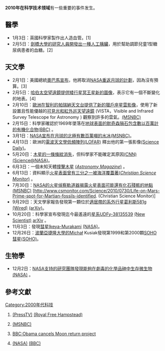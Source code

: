 **2010年在科学技术领域**有一些重要的事件发生。

## 醫學

  - 1月3日：英國科學家製作出人造血管。\[1\]
  - 2月5日：[劍橋大學的研究人員開發出一種人工胰臟](../Page/劍橋大學.md "wikilink")，用於幫助調節兒童1型糖尿病患者的血糖。\[2\]

## 天文學

  - 2月1日：美國總統[奧巴馬宣布](../Page/奧巴馬.md "wikilink")，他將取消[NASA重返月球的計劃](../Page/NASA.md "wikilink")，因為沒有預算。\[3\]
  - 2月5日：[哈伯太空望遠鏡提供](../Page/哈伯太空望遠鏡.md "wikilink")[矮行星](../Page/矮行星.md "wikilink")[冥王星新的圖像](../Page/冥王星.md "wikilink")，表示它有一個不斷變化的地表。\[4\]
  - 2月10日：[歐洲在](../Page/歐洲.md "wikilink")[智利的](../Page/智利.md "wikilink")[帕瑞納天文台提供了新的](../Page/帕瑞納天文台.md "wikilink")[獵戶座星雲影像](../Page/獵戶座星雲.md "wikilink")，使用了新設置且性能優越的[可見光和紅外巡天望遠鏡](../Page/可見光和紅外巡天望遠鏡.md "wikilink")
    (VISTA，Visible and Infrared Survey Telescope for Astronomy )
    觀察到許多的雲氣。[(MSNBC)](http://www.msnbc.msn.com/id/35334665)
  - 2月15日：科學家確認於1969年墜落在[地球表面的](../Page/地球.md "wikilink")[默奇森隕石包含數以百萬計的](../Page/默奇森隕石.md "wikilink")[有機化合物](../Page/有機化合物.md "wikilink")[(BBC)](http://news.bbc.co.uk/2/hi/science/nature/8516319.stm)
    。
  - 3月1日：[NASA宣布在](../Page/NASA.md "wikilink")[月球的](../Page/月球.md "wikilink")[北極有數百萬噸的](../Page/北極.md "wikilink")[水冰](../Page/冰.md "wikilink")[(MSNBC)](http://www.msnbc.msn.com/id/35653907)。
  - 4月13日：歐洲的[電波天文學低頻陣列](../Page/電波天文學.md "wikilink")[(LOFAR)](../Page/低頻陣列.md "wikilink")
    釋出他的第一張影像[(Science
    Daily)](http://www.sciencedaily.com/releases/2010/04/100412192502.htm)。
  - 5月20日：[木星的一條條紋消失](../Page/木星.md "wikilink")，但科學家不能確定其原因[(CNN)](http://www.cnn.com/2010/TECH/space/05/20/jupiter.cloud.belt.missing/index.html?hpt=C1)
    [(Science@NASA)](http://science.nasa.gov/science-news/science-at-nasa/2010/20may_loststripe/)。
  - 6月3日：一個未知天體[撞擊木星](../Page/2010年木星撞擊事件.md "wikilink") [(*Astronomy
    Magazine*)](http://www.astronomy.com/en/sitecore/content/Home/News-Observing/News/2010/06/Another%20impact%20on%20Jupiter.aspx)
    。
  - 6月13日：資料顯示[火星表面曾有三分之一被](../Page/火星.md "wikilink")[海洋覆蓋著](../Page/海洋.md "wikilink")[(*Christian
    Science
    Monitor*)](http://www.csmonitor.com/Science/Cool-Astronomy/2010/0615/Water-on-Mars-Scientists-say-gigantic-ocean-used-to-cover-one-third-of-Mars)
    。
  - 7月30日：[NASA的](../Page/NASA.md "wikilink")[火星偵察軌道器揭露火星表面可能還有](../Page/火星偵察軌道器.md "wikilink")[化石殘骸的地點](../Page/化石.md "wikilink")
    [(MSNBC)](http://www.msnbc.msn.com/id/38494792/ns/technology_and_science-space/)
    \[<http://www.csmonitor.com/Science/2010/0730/Life-on-Mars-Prime-spot-for-Martian-fossils-identified>.
    (Christian Science Monitor)\]
  - 9月29日：天文學家報告發現第一顆位於[適居帶的](../Page/適居帶.md "wikilink")[系外行星](../Page/系外行星.md "wikilink")[葛利斯581g](../Page/葛利斯581g.md "wikilink")
    [(Wired)](http://www.wired.com/wiredscience/2010/09/real-habitable-exoplanet/)
    [(arXiv)](../Page/:arxiv:1009.5733.md "wikilink")。
  - 10月20日：科學家宣布發現迄今最遙遠的[星系](../Page/星系.md "wikilink")[UDFy-38135539](../Page/UDFy-38135539.md "wikilink")
    [(New
    Scientist)](http://www.newscientist.com/article/dn19603-dim-galaxy-is-most-distant-object-yet-found.html)
    [arXiv](../Page/:arxiv:0909.1803.md "wikilink") 。
  - 11月3日：發現[彗星](../Page/彗星.md "wikilink")[Ikeya-Murakami](../Page/P/2010_V1_\(彗星\).md "wikilink")
    [(NASA)](http://www.nasa.gov/topics/solarsystem/features/watchtheskies/ikeya.html)。
  - 12月26日：[波蘭](../Page/波蘭.md "wikilink")[亞捷隆大學的Michał](../Page/亞捷隆大學.md "wikilink")
    Kusiak發現第1999和第2000顆[SOHO彗星](../Page/太陽和太陽風層探測器#彗星的發現.md "wikilink")[(SOHO)](http://sohowww.nascom.nasa.gov/hotshots/2010_12_28/)。

## 生物學

  - 12月2日：[NASA支持的研究團隊發現能夠在劇毒的化學品](../Page/NASA.md "wikilink")[砷中生存](../Page/砷.md "wikilink")[微生物](../Page/微生物.md "wikilink")
    [(NASA)](http://science.nasa.gov/science-news/science-at-nasa/2010/02dec_monolake/)
    。

## 參考文獻

<div class="references-small">

<references />

</div>

[Category:2000年代科技](https://zh.wikipedia.org/wiki/Category:2000年代科技 "wikilink")

1.  [(PressTV)](http://www.presstv.ir/detail.aspx?id=115254&sectionid=3510210)
     [(Royal Free
    Hampstead)](http://www.royalfree.nhs.uk/default.aspx?top_nav_id=2&tab_id=2&news_id=696)

2.  [(MSNBC)](http://www.msnbc.msn.com/id/35254774)
3.  [BBC:Obama cancels Moon return
    project](http://news.bbc.co.uk/2/hi/science/nature/8489097.stm)
4.  [(NASA)](http://www.nasa.gov/mission_pages/hubble/science/pluto-20100204.html)
    [(BBC)](http://news.bbc.co.uk/2/hi/science/nature/8498455.stm)